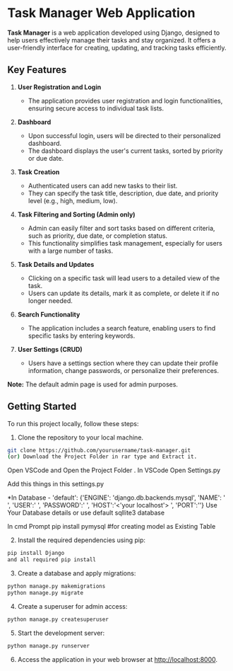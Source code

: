 # Task Manager Web Application

**Task Manager** is a web application developed using Django, designed to help users effectively manage their tasks and stay organized. It offers a user-friendly interface for creating, updating, and tracking tasks efficiently.

## Key Features

1. **User Registration and Login**
   - The application provides user registration and login functionalities, ensuring secure access to individual task lists.

2. **Dashboard**
   - Upon successful login, users will be directed to their personalized dashboard.
   - The dashboard displays the user's current tasks, sorted by priority or due date.

3. **Task Creation**
   - Authenticated users can add new tasks to their list.
   - They can specify the task title, description, due date, and priority level (e.g., high, medium, low).

4. **Task Filtering and Sorting (Admin only)**
   - Admin can easily filter and sort tasks based on different criteria, such as priority, due date, or completion status.
   - This functionality simplifies task management, especially for users with a large number of tasks.

5. **Task Details and Updates**
   - Clicking on a specific task will lead users to a detailed view of the task.
   - Users can update its details, mark it as complete, or delete it if no longer needed.

6. **Search Functionality**
   - The application includes a search feature, enabling users to find specific tasks by entering keywords.

7. **User Settings (CRUD)**
   - Users have a settings section where they can update their profile information, change passwords, or personalize their preferences.

**Note:** The default admin page is used for admin purposes.

## Getting Started

To run this project locally, follow these steps:

1. Clone the repository to your local machine.

```bash
git clone https://github.com/yourusername/task-manager.git
(or) Download the Project Folder in rar type and Extract it. 
```
Open VSCode and Open the Project Folder . In VSCode Open Settings.py

Add this things in this settings.py

*In Database - 'default': {'ENGINE': 'django.db.backends.mysql', 'NAME': ' ', 'USER':' ', 'PASSWORD':' ', 'HOST':'<'your localhost'> ', 'PORT':''}
Use Your Database details or use default sqllite3 database

In cmd Prompt pip install pymysql #for creating model as Existing Table

2. Install the required dependencies using pip:

```bash
pip install Django
and all required pip install
```

3. Create a database and apply migrations:

```bash
python manage.py makemigrations
python manage.py migrate
```

4. Create a superuser for admin access:

```bash
python manage.py createsuperuser
```

5. Start the development server:

```bash
python manage.py runserver
```

6. Access the application in your web browser at [http://localhost:8000](http://localhost:8000).

